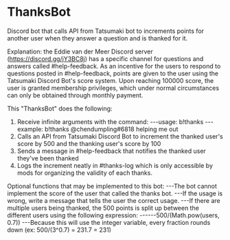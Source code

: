 # ThanksBot
 Discord bot that calls API from Tatsumaki bot to increments points for another user when they answer a question and is thanked for it.

 Explanation: the Eddie van der Meer Discord server (https://discord.gg/jY3BC8j) has a specific channel for questions and answers called #help-feedback. As an incentive for the users to respond to questions posted in #help-feedback, points are given to the user using the Tatsumaki Discord Bot's score system. Upon reaching 100000 score, the user is granted membership privileges, which under normal circumstances can only be obtained through monthly payment.

 This "ThanksBot" does the following:
 1) Receive infinite arguments with the command:
 ---usage: b!thanks <user> <reason>
 ---example: b!thanks @chendumpling#6818 helping me out
 2) Calls an API from Tatsumaki Discord Bot to increment the thanked user's score by 500 and the thanking user's score by 100
 3) Sends a message in #help-feedback that notifies the thanked user they've been thanked
 4) Logs the increment neatly in #thanks-log which is only accessible by mods for organizing the validity of each thanks.

 Optional functions that may be implemented to this bot:
 ---The bot cannot implement the score of the user that called the thanks bot.
 ---If the usage is wrong, write a message that tells the user the correct usage.
 ---If there are multiple users being thanked, the 500 points is split up between the different users using the following expression:
 ------500/(Math.pow(users, 0.7))
 ---Because this will use the integer variable, every fraction rounds down (ex: 500/(3^0.7) = 231.7 = 231)